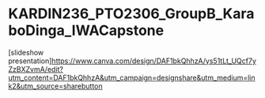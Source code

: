 # KARDIN236_PTO2306_GroupB_KaraboDinga_IWACapstone

 [slideshow presentation]https://www.canva.com/design/DAF1bkQhhzA/ys51tLt_UQcf7yZzBXZvmA/edit?utm_content=DAF1bkQhhzA&utm_campaign=designshare&utm_medium=link2&utm_source=sharebutton